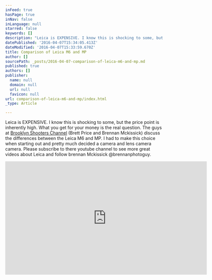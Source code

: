 ```yaml
---
inFeed: true
hasPage: true
inNav: false
inLanguage: null
starred: false
keywords: []
description: "Leica is EXPENSIVE. I know this is shocking to some, but the price point is inherently high. What you get for your money is the real question. The guys at Brooklyn Shooters Channel\_discuss the differences between the Leica M6 and MP. I had to make this choice when starting out and pretty much decided a camera and lens  camera.\_"
datePublished: '2016-04-07T15:34:05.413Z'
dateModified: '2016-04-07T15:33:59.670Z'
title: Comparison of Leica M6 and MP
author: []
sourcePath: _posts/2016-04-07-comparison-of-leica-m6-and-mp.md
published: true
authors: []
publisher:
  name: null
  domain: null
  url: null
  favicon: null
url: comparison-of-leica-m6-and-mp/index.html
_type: Article

---
```

Leica is EXPENSIVE. I know this is shocking to some, but the price point is inherently high. What you get for your money is the real question. The guys at [Brooklyn Shooters Channel][0] (Brett Price and Brennan Mckissick) discuss the differences between the Leica M6 and MP. I had to make this choice when starting out and pretty much decided a camera and lens camera camera. Please subscribe to there youtube channel to see more great videos about Leica and follow brennan Mckissick @brennanphotoguy.[][1]

<iframe width="640" height="360" src="https://www.youtube.com/embed/YzB8PLd_hrE" frameborder="0" allowfullscreen="allowfullscreen" style=""></iframe>



[0]: https://www.youtube.com/channel/UCIeBW7Augmph4oWhZlvBfWw/about
[1]: https://twitter.com/brennanphotoguy